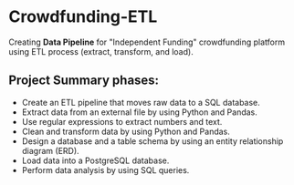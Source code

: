 # Crowdfunding-ETL
Creating **Data Pipeline** for "Independent Funding"  crowdfunding platform using ETL process (extract, transform, and load).

## Project Summary phases:

* Create an ETL pipeline that moves raw data to a SQL database.
* Extract data from an external file by using Python and Pandas.
* Use regular expressions to extract numbers and text.
* Clean and transform data by using Python and Pandas.
* Design a database and a table schema by using an entity relationship diagram (ERD).
* Load data into a PostgreSQL database.
* Perform data analysis by using SQL queries.

